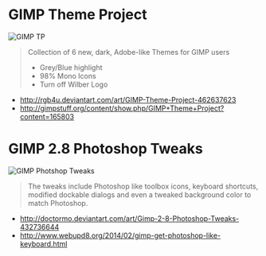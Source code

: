 # GIMP Theme Project 
![GIMP TP](http://img12.deviantart.net/da0e/i/2015/107/c/a/gimp_theme_project_by_rgb4u-d7nfxh3.png)

> Collection of 6 new, dark, Adobe-like Themes for GIMP users
> * Grey/Blue highlight
> * 98% Mono Icons
> * Turn off Wilber Logo

* http://rgb4u.deviantart.com/art/GIMP-Theme-Project-462637623
* http://gimpstuff.org/content/show.php/GIMP+Theme+Project?content=165803

# GIMP 2.8 Photoshop Tweaks
![GIMP Photshop Tweaks](http://fc08.deviantart.net/fs71/f/2014/044/f/8/gimp_2_8_photoshop_tweaks_by_doctormo-d75n1qc.png)

> The tweaks include Photoshop like toolbox icons, keyboard shortcuts, modified dockable dialogs and even a tweaked background color to match Photoshop.

* http://doctormo.deviantart.com/art/Gimp-2-8-Photoshop-Tweaks-432736644
* http://www.webupd8.org/2014/02/gimp-get-photoshop-like-keyboard.html


